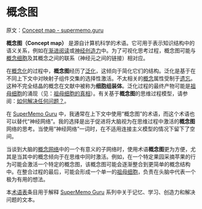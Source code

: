 # 概念图

原文：[Concept map - supermemo.guru](https://supermemo.guru/wiki/Concept_map)

**概念图（Concept map）** 是源自计算机科学的术语。它可用于表示知识结构中的语义关系，例如在[渐进阅读](https://supermemo.guru/wiki/Incremental_reading)或[神经创造力](https://supermemo.guru/wiki/Neural_creativity)中。为了可视化思考过程，概念图可能与[概念细胞](https://supermemo.guru/wiki/Grandmother_cell)及其概念之间的联系（神经元之间的链接）相对应。

在[概念化](https://supermemo.guru/wiki/Conceptualization)的过程中，**概念图**经历了[泛化](https://supermemo.guru/wiki/Generalization)，这倾向于简化它们的结构。泛化是基于在不同上下文中对映射子组件交集的选择性激活。不太相关的[概念](https://supermemo.guru/wiki/Concept)属性受制于[遗忘](https://supermemo.guru/wiki/Forgetting)。这种不完全结晶的概念在文献中被称为**细胞组装体**。泛化过程的最终产物可能是[祖母细胞](https://supermemo.guru/wiki/Grandmother_cell)的涌现（见：[祖母细胞的真相](https://supermemo.guru/wiki/The_truth_about_grandmother_cells)）。有关基于**概念图**的思维过程模型，请参阅：[如何解决任何问题？](https://supermemo.guru/wiki/How_to_solve_any_problem%3F)。

在 [SuperMemo Guru](https://supermemo.guru/wiki/SuperMemo_Guru) 中，我通常在上下文中使用“概念图”的术语，而这个术语也可以替代“神经网络”。我的选择是出于促进将大脑视为在思维过程中激活的**概念图**网络的思考。当使用“神经网络”一词时，在不适用连接主义模型的情况下留下了空间。

当谈到大脑的[概念网络](https://supermemo.guru/wiki/Concept_network)中的一个有意义的子网络时，使用术语**概念图**更为方便，尤其是当其中的概念倾向于在思维中同时激活。例如，在一个特定果园采摘苹果的行为可能会激活一个特定的概念图，该概念图可能会逐渐整合到更简单的概念结构中。在整合过程的最后，可能会形成一个单一的[祖母细胞](https://supermemo.guru/wiki/Grandmother_cell)，负责在头脑中代表一个极为有用的想法。

本[术语表](https://supermemo.guru/wiki/Glossary)条目用于解释 [SuperMemo Guru](https://supermemo.guru/wiki/SuperMemo_Guru) 系列中关于记忆、学习、创造力和解决问题的文本。